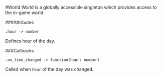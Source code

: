 #World
World is a globally accessible singleton which provides access to the in-game world.


###Attributes

```
.hour -> number
```
Defines hour of the day.


###Callbacks

```
.on_time_changed -> function(hour: number)
```
Called when `hour` of the day was changed.